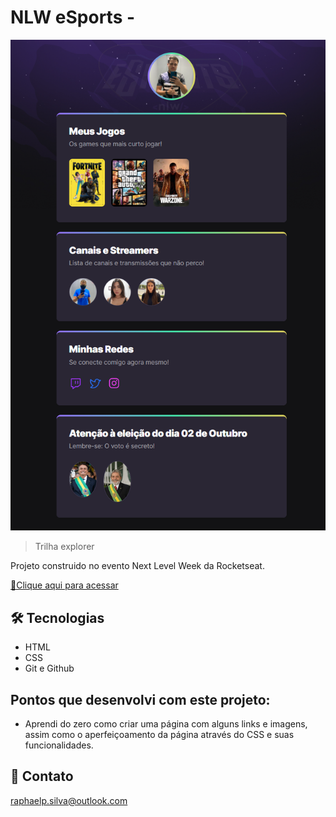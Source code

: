 # NLW eSports - 

![preview](./.github/preview.png)
> Trilha explorer

Projeto construido no evento Next Level Week da Rocketseat.

[🔗Clique aqui para acessar](https://raphaelp-silva.github.io/nlw)

## 🛠  Tecnologias 

- HTML
- CSS
- Git e Github

## Pontos que desenvolvi com este projeto:

- Aprendi do zero como criar uma página com alguns links e imagens, assim como o aperfeiçoamento da página através do CSS e suas funcionalidades. 


## 💚 Contato

raphaelp.silva@outlook.com

